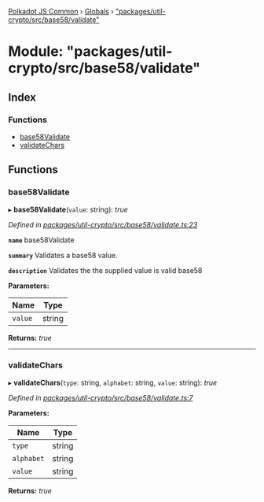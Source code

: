 [Polkadot JS Common](../README.md) › [Globals](../globals.md) › ["packages/util-crypto/src/base58/validate"](_packages_util_crypto_src_base58_validate_.md)

# Module: "packages/util-crypto/src/base58/validate"

## Index

### Functions

* [base58Validate](_packages_util_crypto_src_base58_validate_.md#base58validate)
* [validateChars](_packages_util_crypto_src_base58_validate_.md#validatechars)

## Functions

###  base58Validate

▸ **base58Validate**(`value`: string): *true*

*Defined in [packages/util-crypto/src/base58/validate.ts:23](https://github.com/polkadot-js/common/blob/a53008fd/packages/util-crypto/src/base58/validate.ts#L23)*

**`name`** base58Validate

**`summary`** Validates a base58 value.

**`description`** 
Validates the the supplied value is valid base58

**Parameters:**

Name | Type |
------ | ------ |
`value` | string |

**Returns:** *true*

___

###  validateChars

▸ **validateChars**(`type`: string, `alphabet`: string, `value`: string): *true*

*Defined in [packages/util-crypto/src/base58/validate.ts:7](https://github.com/polkadot-js/common/blob/a53008fd/packages/util-crypto/src/base58/validate.ts#L7)*

**Parameters:**

Name | Type |
------ | ------ |
`type` | string |
`alphabet` | string |
`value` | string |

**Returns:** *true*
